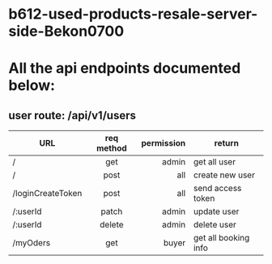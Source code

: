 # b612-used-products-resale-server-side-Bekon0700

# All the api endpoints documented below:

## user route: /api/v1/users

|    URL      | req method         | permission  | return 
| ------------- |:-------------:| -----:|-----
| / | get  | admin | get all user
| / | post | all  | create new user
| /loginCreateToken| post | all | send access token
| /:userId | patch | admin | update user
| /:userId | delete | admin | delete user
| /myOders | get | buyer | get all booking info